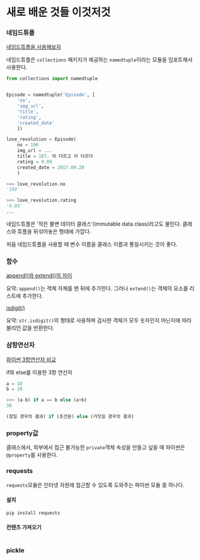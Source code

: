 # 새로 배운 것들 이것저것

### 네임드튜플
[네임드튜플을 사용해보자](http://thrillfighter.tistory.com/454)

네임드튜플은 `collections` 패키지가 제공하는 `namedtuple`이라는 모듈을 임포트해서 사용한다.

```python
from collections import namedtuple


Episode = namedtuple('Episode', [
    'no', 
    'img_url', 
    'title', 
    'rating',
    'created_date'
    ])

love_revolution = Episode(
    no = 190
    img_url = ...
    title = 187. 아 다르고 어 다르다
    rating = 9.89
    created_date = 2017.09.20
    )

>>> love_revolution.no
'190'

>>> love_revolution.rating
'9.89'
...

```
네임드튜플은 '작은 불변 데이터 클래스'(immutable data class)라고도 불린다. 클래스와 튜플을 뒤섞어놓은 형태에 가깝다. 

처음 네임드튜플을 사용할 때 변수 이름을 클래스 이름과 통일시키는 것이 좋다.



### 함수

[append()와 extend()의 차이](http://hashcode.co.kr/questions/23/%ED%8C%8C%EC%9D%B4%EC%8D%AC%EC%97%90-append%EC%99%80-extend%EC%9D%98-%EC%B0%A8%EC%9D%B4%EC%A0%90)

요약: `append()`는 객체 자체를 맨 뒤에 추가한다. 그러나 `extend()`는 객체의 요소를 리스트에 추가한다.


[isdigit()](https://www.tutorialspoint.com/python/string_isdigit.htm)

요약: `str.isdigit()`의 형태로 사용하며 검사한 객체가 모두 숫자인지 아닌지에 따라 불리언 값을 반환한다. 


### 삼항연산자

[파이썬 3항연산자 비교](https://blueshw.github.io/2016/01/22/2016-01-22-python-conditional-ternary-operator/)

if와 else를 이용한 3항 연산자

```python
a = 10
b = 20

>>> (a-b) if a == b else (a+b)
30

(참일 경우의 결과) if (조건문) else (거짓일 경우의 결과)

```


### property값

클래스에서, 외부에서 접근 불가능한 `private`객체 속성을 만들고 싶을 때 파이썬은 `@property`를 사용한다. 



### requests

`requests`모듈은 인터넷 자원에 접근할 수 있도록 도와주는 파이썬 모듈 중 하나다.

#### 설치

```python
pip install requests
```

#### 컨텐츠 가져오기

```python


```




### pickle
